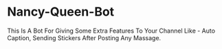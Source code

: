 # Nancy-Queen-Bot
This Is A Bot For Giving Some Extra Features To Your Channel Like - Auto Caption, Sending Stickers After Posting Any Massage.
